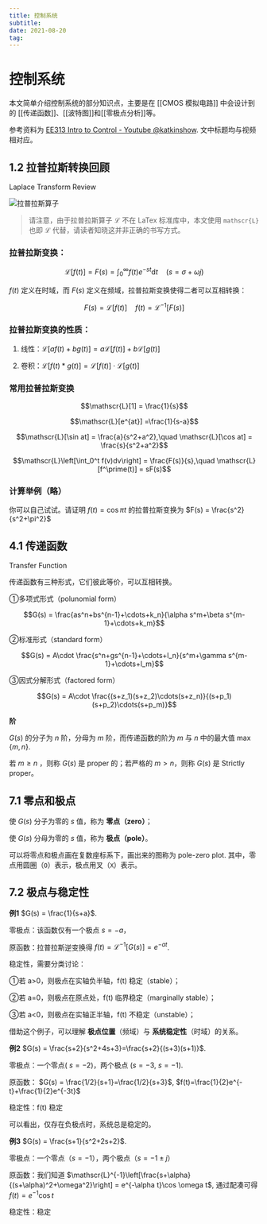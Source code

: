 ```yaml
---
title: 控制系统
subtitle: 
date: 2021-08-20
tag: 
---
```


# 控制系统

本文简单介绍控制系统的部分知识点，主要是在 [[CMOS 模拟电路]] 中会设计到的 [[传递函数]]、[[波特图]]和[[零极点分析]]等。

参考资料为 [EE313 Intro to Control - Youtube @katkinshow](https://www.youtube.com/playlist?list=PLmK1EnKxphikZ4mmCz2NccSnHZb7v1wV-). 文中标题均与视频相对应。

## 1.2 拉普拉斯转换回顾
Laplace Transform Review

![拉普拉斯算子](Attachment/Pasted%20image%2020210820212816.png)

> 请注意，由于拉普拉斯算子 ℒ 不在 LaTex 标准库中，本文使用 `mathscr{L}` 也即 $\mathscr{L}$ 代替，请读者知晓这并非正确的书写方式。

### 拉普拉斯变换：

$$\mathscr{L}[f(t)] = F(s) = \int_0^\infty f(t) e^{-st} \mathrm{d}t \quad (s = \sigma + \omega j)$$

$f(t)$ 定义在时域，而 $F(s)$ 定义在频域，拉普拉斯变换使得二者可以互相转换：

$$F(s) = \mathscr{L}[f(t)] \quad f(t) = \mathscr{L}^{-1}[F(s)]$$

### 拉普拉斯变换的性质：

1. 线性：$\mathscr{L}[a f(t)+b g(t)]=a \mathscr{L}[f(t)]+b \mathscr{L}[g(t)]$

3. 卷积：$\mathscr{L}[f(t) * g(t)]=\mathscr{L}[f(t)] \cdot \mathscr{L}[g(t)]$

### 常用拉普拉斯变换

$$\mathscr{L}[1] = \frac{1}{s}$$

$$\mathscr{L}[e^{at}] =\frac{1}{s-a}$$

$$\mathscr{L}[\sin at] = \frac{a}{s^2+a^2},\quad \mathscr{L}[\cos at] = \frac{s}{s^2+a^2}$$

$$\mathscr{L}\left[\int_0^t f(v)dv\right] = \frac{F(s)}{s},\quad \mathscr{L}[f^\prime(t)] = sF(s)$$

### 计算举例（略）

你可以自己试试。请证明 $f(t) = \cos \pi t$ 的拉普拉斯变换为 $F(s) = \frac{s^2}{s^2+\pi^2}$

## 4.1 传递函数
Transfer Function

传递函数有三种形式，它们彼此等价，可以互相转换。

➀多项式形式（polunomial form）

$$G(s) = \frac{as^n+bs^{n-1}+\cdots+k_n}{\alpha s^m+\beta s^{m-1}+\cdots+k_m}$$

②标准形式（standard form）

$$G(s) = A\cdot \frac{s^n+gs^{n-1}+\cdots+l_n}{s^m+\gamma s^{m-1}+\cdots+l_m}$$

③因式分解形式（factored form）

$$G(s) = A\cdot \frac{(s+z_1)(s+z_2)\cdots(s+z_n)}{(s+p_1)(s+p_2)\cdots(s+p_m)}$$



**阶**

$G(s)$ 的分子为 $n$ 阶，分母为 $m$ 阶，而传递函数的阶为 $m$ 与 $n$ 中的最大值 $\max\{m,n\}$.

若 $m \geq n$ ，则称 $G(s)$ 是 proper 的；若严格的 $m>n$，则称 $G(s)$ 是 Strictly proper。



## 7.1 零点和极点

使 $G(s)$ 分子为零的 $s$ 值，称为 **零点（zero）**；  

使 $G(s)$ 分母为零的 $s$ 值，称为 **极点（pole）**。



可以将零点和极点画在复数座标系下，画出来的图称为 pole-zero plot. 其中，零点用圆圈（`O`）表示，极点用叉（`X`）表示。

## 7.2 极点与稳定性

**例1** $G(s) = \frac{1}{s+a}$.

零极点：该函数仅有一个极点 $s=-a$，

原函数：拉普拉斯逆变换得 $f(t)=\mathscr{L}^{-1}[G(s)] = e^{-at}$.



稳定性，需要分类讨论：

①若 a>0，则极点在实轴负半轴，f(t) 稳定（stable）；  

②若 a=0，则极点在原点处，f(t) 临界稳定（marginally stable）；

③若 a<0，则极点在实轴正半轴，f(t) 不稳定（unstable）；  



借助这个例子，可以理解 **极点位置**（频域）与 **系统稳定性**（时域）的关系。



**例2** $G(s) = \frac{s+2}{s^2+4s+3}=\frac{s+2}{(s+3)(s+1)}$.

零极点：一个零点( $s=-2$)，两个极点 ($s=-3$, $s=-1$).

原函数： $G(s) = \frac{1/2}{s+1}=\frac{1/2}{s+3}$, $f(t)=\frac{1}{2}e^{-t}+\frac{1}{2}e^{-3t}$

稳定性：f(t) 稳定



可以看出，仅存在负极点时，系统总是稳定的。



**例3** $G(s) = \frac{s+1}{s^2+2s+2}$.

零极点：一个零点（$s=-1$），两个极点（$s=-1\pm j$）

原函数：我们知道 $\mathscr{L}^{-1}\left[\frac{s+\alpha}{(s+\alpha)^2+\omega^2}\right] = e^{-\alpha t}\cos \omega t$, 通过配凑可得 $f(t) = e^{-1}\cos t$

稳定性：稳定